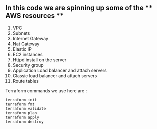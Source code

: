 ## In this code we are spinning up some of the ** AWS resources **
1. VPC
2. Subnets
3. Internet Gateway
4. Nat Gateway
5. Elastic IP
6. EC2 instances
7. Httpd install on the server
8. Security group
9. Application Load balancer and attach servers
10. Classic load balancer and attach servers
11. Route tables

Terraform commands we use here are : 

```
terraform init
terraform fmt
terraform validate
terraform plan
terraform apply
terraform destroy
```
